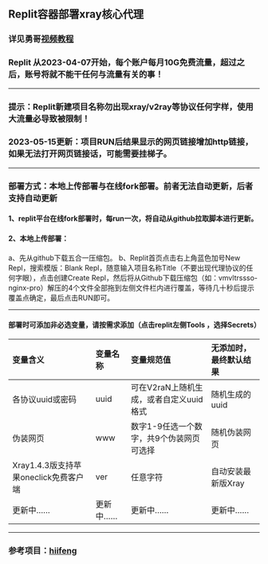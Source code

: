 
## Replit容器部署xray核心代理
### 详见勇哥[视频教程](https://www.youtube.com/playlist?list=PLMgly2AulGG-peT3CZoJFY68KbVg_D_lB)
### Replit 从2023-04-07开始，每个账户每月10G免费流量，超过之后，账号将就不能干任何与流量有关的事！
-----------------------------------------------------------------------------------
### 提示：Replit新建项目名称勿出现xray/v2ray等协议任何字样，使用大流量必导致被限制！
### 2023-05-15更新：项目RUN后结果显示的网页链接增加http链接，如果无法打开网页链接话，可能需要挂梯子。
--------------------------------------------------------------------------------
### 部署方式：本地上传部署与在线fork部署。前者无法自动更新，后者支持自动更新

#### 1、replit平台在线fork部署时，每run一次，将自动从github拉取脚本进行更新。

#### 2、本地上传部署：

a、先从github下载五合一压缩包。
b、Replit首页点击右上角蓝色加号New Repl，搜索模版：Blank Repl，随意输入项目名称Title（不要出现代理协议的任何字眼），点击创建Create Repl，然后将从Github下载压缩包（如：vmvltrssso-nginx-pro）解压的4个文件全部拖到左侧文件栏内进行覆盖，等待几十秒后提示覆盖点确定，最后点击RUN即可。

--------------------------------------------------------------------------------------------
#### 部署时可添加非必选变量，请按需求添加（点击replit左侧Tools ，选择Secrets）

| 变量含义 | 变量名称| 变量规范值| 无添加时，最终默认结果|
| :--- | :--- | :--- | :--- |
| 各协议uuid或密码 | uuid |可在V2raN上随机生成，或者自定义uuid格式|随机生成的uuid|
| 伪装网页 | www |数字1-9任选一个数字，共9个伪装网页可选择|随机伪装网页|
|Xray1.4.3版支持苹果oneclick免费客户端|ver|任意字符|自动安装最新版Xray|
|更新中……|更新中……|更新中……|更新中……|

----------------------------------------------------------------------------------------------------

### 参考项目：[hiifeng](https://github.com/hiifeng/V2ray-for-Replit)
